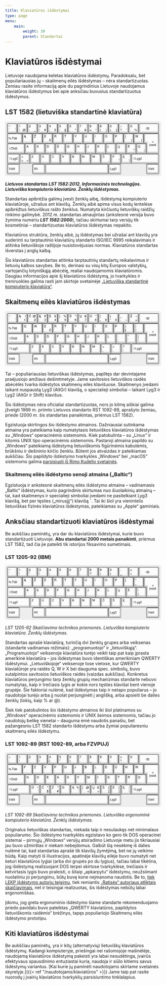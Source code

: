 ```yaml
---
title: Klaviatūros išdėstymai
type: page
menu:
    main:
        weight: 30
        parent: Standartai
---
```


Klaviatūros išdėstymai
======================

Lietuvoje naudojama keletas klaviatūros išdėstymų. Paradoksalu, bet populiariausias jų – skaitmenų eilės išdėstymas –
nėra standartizuotas. Žemiau rasite informaciją apie du pagrindinius Lietuvoje naudojamus klaviatūros išdėstymus bei
apie anksčiau buvusius standartizuotus išdėstymus.

LST 1582 (lietuviška standartinė klaviatūra)
--------------------------------------------

![Standartinės klaviatūros išdėstymo schema](LST_1582_klaviatūra.png)

_**Lietuvos standartas LST 1582:2012. Informacinės technologijos. Lietuviška kompiuterio klaviatūra. Ženklų
išdėstymas.**_

Standartas apibrėžia galimų įvesti ženklų aibę, išdėstymą kompiuterio klaviatūroje, užrašus ant klavišų. Ženklų aibė
apima visus kodų lentelėse apibrėžtus lietuviškus rašto ženklus. Numatyta kirčiuotų lietuviškų raidžių rinkimo galimybė.
2012 m. standartas atnaujintas (ankstesnė versija buvo žymima numeriu _**LST 1582:2000**_), tačiau skirtumai tarp
versijų tik kosmetiniai – standartizuotas klaviatūros išdėstymas nepakito.

Klaviatūros struktūra, ženklų aibė, jų išdėstymas bei užrašai ant klavišų yra suderinti su tarptautinio klaviatūrų
standarto ISO/IEC 9995 reikalavimais ir atitinka lietuviškoje raštijoje nusistovėjusias normas. Klaviatūros standartas
išverstas į anglų kalbą.

Šis klaviatūros standartas atitinka tarptautinių standartų reikalavimus ir lietuvių kalbos savybes. Be to, derinasi su
visų kitų Europos valstybių, vartojančių lotyniškąją abėcėlę, realiai naudojamomis klaviatūromis. Daugiau informacijos
apie šį klaviatūros išdėstymą, jo tvarkykles ir treniruokles galima rasti jam skirtoje
svetainėje [„Lietuviška standartinė kompiuterio klaviatūra“](http://ims.mii.lt/klav/).

Skaitmenų eilės klaviatūros išdėstymas
--------------------------------------

![Skaitmenų eilės išdėstymo schema](skaitmenų_eilės_klaviatūra.png)

Tai – populiariausias lietuviškas išdėstymas, paplitęs dar devintajame praėjusiojo amžiaus dešimtmetyje. Jame savitosios
lietuviškos raidės abėcėlės tvarka išdėstytos skaitmenų eilės klavišuose. Skaitmenys įvedami laikant nuspaustą Lyg3
(AltGr) klavišą, o specialieji simboliai – laikant Lyg3 ir Lyg2 (AltGr ir Shift) klavišus.

Šis išdėstymas nėra oficialiai standartizuotas, nors jo kilmę aiškiai galima įžvelgti 1989 m. priimto Lietuvos standarto
RST 1092-89, aprašyto žemiau, priede (2000 m. šis standartas panaikintas, priėmus LST 1582).

Egzistuoja skirtingos šio išdėstymo atmainos. Dažniausiai sutinkama atmaina yra pateikiama kaip numatytasis lietuviškos
klaviatūros išdėstymas su „Windows“ operacinėmis sistemomis. Kiek patobulinta – su „Linux“ ir kitomis UNIX tipo
operacinėmis sistemomis. Pastaroji atmaina papildo su „Windows“ pateikiamą išdėstymą lietuviškomis figūrinėmis
kabutėmis, brūkšniu ir dešininio kirčio ženklu. Būtent jos atvaizdas ir pateikiamas aukščiau. Šio papildyto išdėstymo
tvarkykles „Windows“ bei „macOS“ sistemoms
galima [parsisiųsti iš Rimo Kudelio svetainės](https://rimas.kudelis.lt/numeric/).

### Skaitmenų eilės išdėstymo senoji atmaina („Baltic“)

Egzistuoja ir ankstesnė skaitmenų eilės išdėstymo atmaina – vadinamasis „Baltic“ išdėstymas, kurio pagrindinis skirtumas
nuo šiuolaikinių atmainų – tai, kad skaitmenys ir specialieji simboliai įvedami ne pasitelkiant Lyg3 klavišą, bet per
tęsties („mirusįjį“) klavišą **\`**. Tai iki šiol yra vienintelis lietuviškas fizinės klaviatūros išdėstymas,
pateikiamas su „Apple“ gaminiais.

Anksčiau standartizuoti klaviatūros išdėstymai
----------------------------------------------

Be aukščiau paminėtų, yra dar du klaviatūros išdėstymai, kurie buvo standartizuoti Lietuvoje. **Abu standartai 2000
metais panaikinti**, priėmus LST 1582, tad čia jie pateikti tik istorijos fiksavimo sumetimais.

### LST 1205-92 (IBM)

![LST 1205-92 išdėstymo schema](LST_1205-92_klaviatūra.png)

_LST 1205-92 Skaičiavimo technikos priemonės. Lietuviška kompiuterio klaviatūra. Ženklų išdėstymas._

Standartas aprašė klaviatūrą, turinčią dvi ženklų grupes arba veiksenas (standarte vadinamas režimais): „programuotojo“
ir „lietuviškąją“. „Programuotojo“ veiksenoje klaviatūra turėjo veikti taip pat kaip įprasta amerikinė klaviatūra – jos
išdėstymas buvo identiškas amerikiniam QWERTY išdėstymui. „Lietuviškojoje“ veiksenoje tose vietose, kur QWERTY
klaviatūroje yra raidės Q, W ir X bei dauguma spec. simbolių, buvo sutalpintos savitosios lietuviškos raidės (vaizdas
aukščiau). Konkretus klaviatūros perjungimo tarp ženklų grupių mechanizmas standarte nebuvo numatytas, kaip ir trečiasis
lygis ar kokie nors tęsties klavišai bent vienoje grupėje. Šie faktoriai nulėmė, kad išdėstymas taip ir netapo
populiarus – jo naudotojai turėjo arba jį nuolat perjunginėti į anglišką, arba apsieiti be dalies ženklų (tokių, kaip %
ar @).

Šiek tiek patobulintos šio išdėstymo atmainos iki šiol platinamos su „Windows“ operacinėmis sistemomis ir UNIX šeimos
sistemomis, tačiau jo naudotojų belikę vienetai – dauguma ėmė naudotis panašiu, bet pažangesniu LST 1582 standarto
išdėstymu arba žymiai populiaresniu skaitmenų eilės išdėstymu.

### LST 1092-89 (RST 1092-89, arba FZVPUJ)

![LST 1092-89 išdėstymo schema](LST_1092-89_klaviatūra.png)

_LST 1092-89 Skaičiavimo technikos priemonės. Lietuviška ergonominė kompiuterio klaviatūra. Ženklų išdėstymas._

Originalus lietuviškas standartas, niekada taip ir nesulaukęs net minimalaus populiarumo. Šio išdėstymo tvarkyklės
egzistavo ko gero tik DOS operacinei sistemai – pirmųjų „Windows“ versijų atsiradimo Lietuvoje metu jis tikriausiai jau
buvo užmirštas ir niekam nebeįdomus. Galbūt šią nesėkmę iš dalies nulėmė tai, kad standartas aprašė tik klavišų
žymėjimą, bet ne jų veikimo būdą. Kaip matyti iš iliustracijos, apatinėje klavišų eilėje buvo numatyti net keturi
klaviatūros lygiai (arba dvi grupės po du lygius), tačiau labai tikėtina, jog išdėstymą realizuojant DOS terpei skirtose
tvarkyklėse, trečiasis ir ketvirtasis lygis buvo praleisti, o šitaip „apkarpytu“ išdėstymu, neužsiimant nuolatiniu jo
perjungimu, būtų buvę kone neįmanoma naudotis. Be to, [tiek LEKP išdėstymo autorių teigimu](https://lekp.info/RST1092),
tiek remiantis
[„Ratisės“ autoriaus atliktais skaičiavimais](https://albuck.github.io/lithuanian-keyboard-layouts/lt-isdestymu-patikros.html), 
net ir teisingai realizuotas, šis išdėstymas nebūtų labai ergonomiškas.

Įdomu, jog greta ergonominio išdėstymo šiame standarte rekomenduojamo priedo pavidalu buvo pateiktas „QWERTY
klaviatūros, papildytos lietuviškomis raidėmis“ brėžinys, tapęs populiariojo Skaitmenų eilės išdėstymo prototipu.

Kiti klaviatūros išdėstymai
---------------------------

Be aukščiau paminėtų, yra ir kitų (alternatyvių) lietuviškų klaviatūros išdėstymų. Kadangi kompiuteryje, priešingai nei
rašomojoje mašinėlėje, naudojamą klaviatūros išdėstymą pakeisti yra labai nesudėtinga, įvairūs efektyvaus spausdinimo
entuziastai kuria, naudoja ir siūlo kitiems savus išdėstymų
variantus. [Kai kurie jų paminėti naudotojams skirtame svetainės skyrelyje.]({{< ref "/naudotojams/klaviatūros" >}})
Jame taip pat rasite nuorodų į įvairių klaviatūros tvarkyklių parsisiuntimo tinklalapius.
